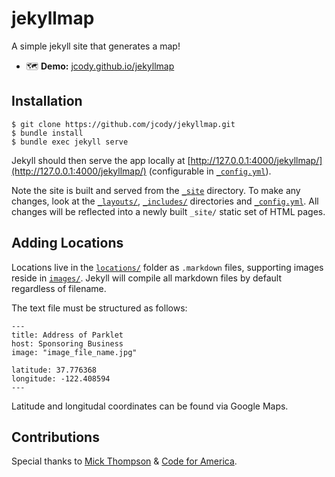 jekyllmap
=========

A simple jekyll site that generates a map!

- 🗺️ **Demo:** [jcody.github.io/jekyllmap](https://jcody.github.io/jekyllmap)

Installation
-------------
    $ git clone https://github.com/jcody/jekyllmap.git
    $ bundle install
    $ bundle exec jekyll serve

Jekyll should then serve the app locally at [http://127.0.0.1:4000/jekyllmap/](http://127.0.0.1:4000/jekyllmap/) (configurable in [`_config.yml`](/_config.yml)).

Note the site is built and served from the [`_site`](/_site/) directory. To make any changes, look at the [`_layouts/`](/_layouts/), [`_includes/`](/_includes/) directories and [`_config.yml`](/_config.yml). All changes will be reflected into a newly built `_site/` static set of HTML pages.

Adding Locations
-----------------
Locations live in the [`locations/`](/locations/) folder as `.markdown` files, supporting images reside in [`images/`](/images/). Jekyll will compile all markdown files by default regardless of filename.

The text file must be structured as follows:

    ---
    title: Address of Parklet
    host: Sponsoring Business
    image: "image_file_name.jpg"

    latitude: 37.776368
    longitude: -122.408594
    ---

Latitude and longitudal coordinates can be found via Google Maps.

Contributions
-------------
Special thanks to [Mick Thompson](https://github.com/mick) & [Code for America](https://www.codeforamerica.org/).
